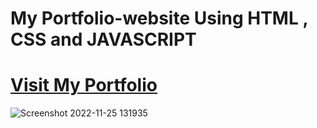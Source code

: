 # **My Portfolio-website Using HTML , CSS and JAVASCRIPT**
# [Visit My Portfolio](https://my-portfolio-sitee.netlify.app/)
![Screenshot 2022-11-25 131935](https://user-images.githubusercontent.com/90892063/203928827-b0ccd555-43e1-4b7d-ab8a-52fbb533706c.jpg)
